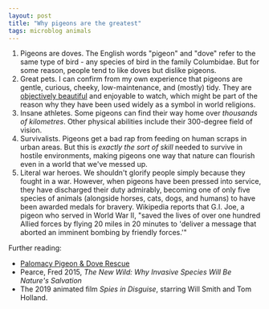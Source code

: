 ```yaml
---
layout: post
title: "Why pigeons are the greatest"
tags: microblog animals
---
```

1. Pigeons are doves. The English words "pigeon" and "dove" refer to the same type of bird - any species of bird in the family Columbidae. But for some reason, people tend to like doves but dislike pigeons.
2. Great pets. I can confirm from my own experience that pigeons are gentle, curious, cheeky, low-maintenance, and (mostly) tidy. They are [objectively beautiful](https://upload.wikimedia.org/wikipedia/commons/2/2b/Rock_dove_-_natures_pics.jpg) and enjoyable to watch, which might be part of the reason why they have been used widely as a symbol in world religions.
3. Insane athletes. Some pigeons can find their way home over *thousands of kilometres*. Other physical abilities include their 300-degree field of vision.
4. Survivalists. Pigeons get a bad rap from feeding on human scraps in urban areas. But this is *exactly the sort of skill* needed to survive in hostile environments, making pigeons one way that nature can flourish even in a world that we've messed up.
5. Literal war heroes. We shouldn't glorify people simply because they fought in a war. However, when pigeons have been pressed into service, they have discharged their duty admirably, becoming one of only five species of animals (alongside horses, cats, dogs, and humans) to have been awarded medals for bravery. Wikipedia reports that G.I. Joe, a pigeon who served in World War II, "saved the lives of over one hundred Allied forces by flying 20 miles in 20 minutes to 'deliver a message that aborted an imminent bombing by friendly forces.'"

Further reading:
- [Palomacy Pigeon & Dove Rescue](pigeonrescue.org)
- Pearce, Fred 2015, *The New Wild: Why Invasive Species Will Be Nature's Salvation*
- The 2019 animated film *Spies in Disguise*, starring Will Smith and Tom Holland.
